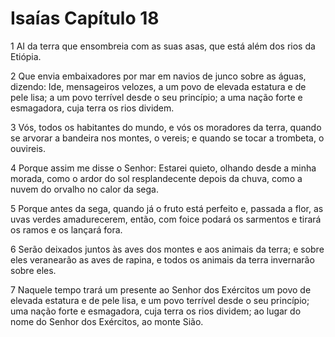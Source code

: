 # Isaías Capítulo 18

1	AI da terra que ensombreia com as suas asas, que está além dos rios da Etiópia.

2	Que envia embaixadores por mar em navios de junco sobre as águas, dizendo: Ide, mensageiros velozes, a um povo de elevada estatura e de pele lisa; a um povo terrível desde o seu princípio; a uma nação forte e esmagadora, cuja terra os rios dividem.

3	Vós, todos os habitantes do mundo, e vós os moradores da terra, quando se arvorar a bandeira nos montes, o vereis; e quando se tocar a trombeta, o ouvireis.

4	Porque assim me disse o Senhor: Estarei quieto, olhando desde a minha morada, como o ardor do sol resplandecente depois da chuva, como a nuvem do orvalho no calor da sega.

5	Porque antes da sega, quando já o fruto está perfeito e, passada a flor, as uvas verdes amadurecerem, então, com foice podará os sarmentos e tirará os ramos e os lançará fora.

6	Serão deixados juntos às aves dos montes e aos animais da terra; e sobre eles veranearão as aves de rapina, e todos os animais da terra invernarão sobre eles.

7	Naquele tempo trará um presente ao Senhor dos Exércitos um povo de elevada estatura e de pele lisa, e um povo terrível desde o seu princípio; uma nação forte e esmagadora, cuja terra os rios dividem; ao lugar do nome do Senhor dos Exércitos, ao monte Sião.

